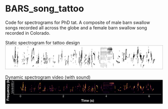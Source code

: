 # BARS_song_tattoo
Code for spectrograms for PhD tat. A composite of male barn swallow songs recorded all across the globe and a female barn swallow song recorded in Colorado.

Static spectrogram for tattoo design
![BARS_concat_song_4_tat_static_specs](BW_composite_spectrogram.png)

Dynamic spectrogram video (with sound)
[![colored spectrogram of barn swallow song](BARS_concat_song_4_tat_static_specs/BARS_concat_song_4_tat_1.png)](https://github.com/drwilkins/BARS_song_tattoo/raw/main/BARS_concat_song_4_tat.mp4)
